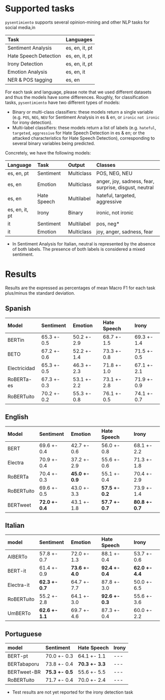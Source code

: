 # Supported tasks

`pysentimiento` supports several opinion-mining and other NLP tasks for social media,in


| Task                 | Languages                             |
|:---------------------|:--------------------------------------|
| Sentiment Analysis   | es, en, it, pt                        |
| Hate Speech Detection| es, en, it, pt                        |
| Irony Detection      | es, en, it, pt                        |
| Emotion Analysis     | es, en, it                            |
| NER & POS tagging    | es, en                                |

For each task and language, please note that we used different datasets and thus the models have some differences. Roughly, for classification tasks, `pysentimiento` have two different types of models:

- Binary or multi-class classifiers: these models return a single variable (e.g. `POS`, `NEG`, `NEU` for Sentiment Analysis in es & en, or `ironic` `not ironic` for irony detection).
- Multi-label classifiers: these models return a list of labels (e.g. `hateful`, `targeted`, `aggressive` for Hate Speech Detection in es & en; or the attacked characteristics for Hate Speech Detection), corresponding to several binary variables being predicted.

Concretely, we have the following models:

| Language      | Task                 | Output      | Classes       |
|:-----------   |:---------------------|:----------- |:--------------|
| es, en, pt    | Sentiment            | Multiclass  | POS, NEG, NEU     |
| es, en        | Emotion              | Multiclass  | anger, joy, sadness, fear, surprise, disgust, neutral|
| es, en        | Hate Speech          | Multilabel  | hateful, targeted, aggressive |
| es, en, it, pt| Irony                | Binary      | ironic, not ironic |
| it            | Sentiment            | Multilabel  | pos, neg*      |
| it            | Emotion              | Multiclass  | joy, anger, sadness, fear      |


* In Sentiment Analysis for Italian, neutral is represented by the absence of both labels. The presence of both labels is considered a mixed sentiment.


# Results

Results are the expressed as percentages of mean Macro F1 for each task plus/minus the standard deviation.

## Spanish


| Model        | Sentiment   | Emotion     | Hate Speech   | Irony       |
|:-------------|:------------|:------------|:--------------|:------------|
| BERTin       | 65.3 +- 0.5 | 50.2 +- 2.9 | 68.7 +- 1.5   | 69.3 +- 1.4 |
| BETO         | 67.2 +- 0.6 | 52.2 +- 1.4 | 73.3 +- 0.8   | 71.5 +- 0.5 |
| Electricidad | 65.3 +- 0.5 | 46.3 +- 2.3 | 71.8 +- 1.0   | 67.1 +- 2.1 |
| RoBERTa-es   | 67.3 +- 0.3 | 53.1 +- 2.2 | 73.1 +- 2.8   | 71.9 +- 0.9 |
| RoBERTuito   | 70.2 +- 0.2 | 55.3 +- 0.8 | 76.1 +- 0.5   | 74.1 +- 0.7 |


## English

| Model      | Sentiment       | Emotion        | Hate Speech       | Irony       |
|:-----------|:------------    |:------------   |:--------------    |:------------|
| BERT       | 69.6 +- 0.4     | 42.7 +- 0.6    | 56.0 +- 0.8       | 68.1 +- 2.2 |
| Electra    | 70.9 +- 0.4     | 37.2 +- 2.9    | 55.6 +- 0.6       | 71.3 +- 1.8 |
| RoBERTa    | 70.4 +- 0.3     |**45.0 +- 0.9** | 55.1 +- 0.4       | 70.4 +- 2.9 |
| RoBERTuito | 69.6 +- 0.5     | 43.0 +- 3.3    | **57.5 +- 0.2**   | 73.9 +- 1.4 |
| BERTweet   | **72.0 +- 0.4** | 43.1 +- 1.8    | **57.7 +- 0.7**   |**80.8 +- 0.7** |

## Italian

| model      | Sentiment     | Emotion       | Hate Speech       | Irony          |
|:-----------|:------------  |:------------  |:--------------    |:------------   |
| AlBERTo    | 57.8 +- 0.7   | 72.0 +- 1.3   | 88.1 +- 0.4       | 53.7 +- 0.6    |
| BERT-it    | 61.4 +- 0.9   |**73.6 +- 4.0**| **92.4 +- 0.4**   |**62.0 +- 4.4** |
| Electra-it |**62.3 +- 0.7**| 64.7 +- 7.7   | 87.8 +- 3.0       | 50.0 +- 6.5    |
| RoBERTuito | 55.2 +- 2.8   | 64.1 +- 3.0   |**92.6 +- 0.3**    | 55.6 +- 3.6    |
| UmBERTo    |**62.6 +- 1.1**| 69.7 +- 4.6   | 87.3 +- 0.4       | 60.0 +- 2.2    |

## Portuguese

| model       | Sentiment       | Hate Speech   | Irony          |
|:------------|:------------    |:--------------|----------------|
| BERT-pt     | 70.0 +- 0.3     | 64.1 +- 1.1   |   ---          |
| BERTabaporu | 73.8 +- 0.4     |**70.3 +- 3.3**|   ---          |
| BERTweet-BR | **75.3 +- 0.5** | 55.6 +- 5.5   |   ---          |
| RoBERTuito  | 71.7 +- 0.4     | 70.0 +- 2.4   |   ---          |

* Test results are not yet reported for the irony detection task
